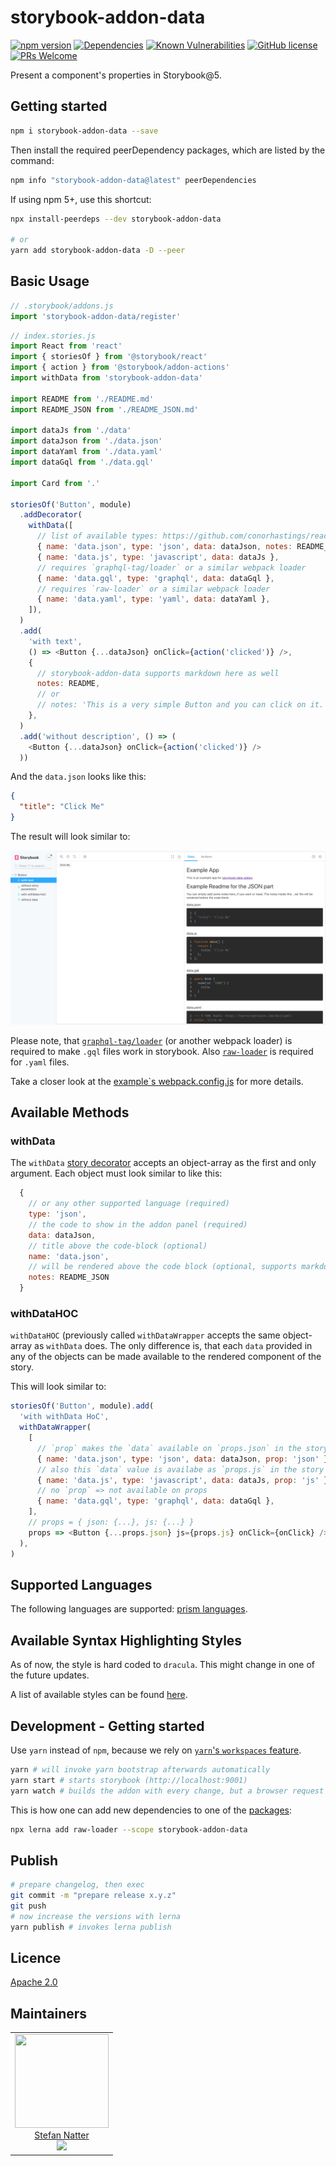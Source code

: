 # storybook-addon-data

[![npm version](https://badge.fury.io/js/storybook-addon-data.svg)](https://badge.fury.io/js/storybook-addon-data)
[![Dependencies](https://img.shields.io/david/natterstefan/storybook-addon-data.svg)](https://github.com/natterstefan/storybook-addon-data/blob/master/package.json)
[![Known Vulnerabilities](https://snyk.io/test/github/natterstefan/storybook-addon-data/badge.svg)](https://snyk.io/test/github/natterstefan/storybook-addon-data)
[![GitHub license](https://img.shields.io/github/license/natterstefan/storybook-addon-data.svg)](https://github.com/natterstefan/storybook-addon-data/blob/master/LICENCE)
[![PRs Welcome](https://img.shields.io/badge/PRs-welcome-brightgreen.svg?style=flat-square)](http://makeapullrequest.com)

Present a component's properties in Storybook@5.

## Getting started

```bash
npm i storybook-addon-data --save
```

Then install the required peerDependency packages, which are listed by the
command:

```bash
npm info "storybook-addon-data@latest" peerDependencies
```

If using npm 5+, use this shortcut:

```bash
npx install-peerdeps --dev storybook-addon-data

# or
yarn add storybook-addon-data -D --peer
```

## Basic Usage

```js
// .storybook/addons.js
import 'storybook-addon-data/register'
```

```js
// index.stories.js
import React from 'react'
import { storiesOf } from '@storybook/react'
import { action } from '@storybook/addon-actions'
import withData from 'storybook-addon-data'

import README from './README.md'
import README_JSON from './README_JSON.md'

import dataJs from './data'
import dataJson from './data.json'
import dataYaml from './data.yaml'
import dataGql from './data.gql'

import Card from '.'

storiesOf('Button', module)
  .addDecorator(
    withData([
      // list of available types: https://github.com/conorhastings/react-syntax-highlighter/blob/HEAD/AVAILABLE_LANGUAGES_PRISM.MD
      { name: 'data.json', type: 'json', data: dataJson, notes: README_JSON },
      { name: 'data.js', type: 'javascript', data: dataJs },
      // requires `graphql-tag/loader` or a similar webpack loader
      { name: 'data.gql', type: 'graphql', data: dataGql },
      // requires `raw-loader` or a similar webpack loader
      { name: 'data.yaml', type: 'yaml', data: dataYaml },
    ]),
  )
  .add(
    'with text',
    () => <Button {...dataJson} onClick={action('clicked')} />,
    {
      // storybook-addon-data supports markdown here as well
      notes: README,
      // or
      // notes: 'This is a very simple Button and you can click on it.',
    },
  )
  .add('without description', () => (
    <Button {...dataJson} onClick={action('clicked')} />
  ))
```

And the `data.json` looks like this:

```json
{
  "title": "Click Me"
}
```

The result will look similar to:

![Example](./static/images/example.png)

Please note, that [`graphql-tag/loader`](https://github.com/apollographql/graphql-tag#webpack-preprocessing-with-graphql-tagloader)
(or another webpack loader) is required to make `.gql` files work in
storybook. Also [`raw-loader`](https://webpack.js.org/loaders/raw-loader/) is
required for `.yaml` files.

Take a closer look at the [example`s webpack.config.js](./packages/example-app/.storybook/webpack.config.js)
for more details.

## Available Methods

### withData

The `withData` [story decorator](https://storybook.js.org/docs/addons/introduction/)
accepts an object-array as the first and only argument. Each object must look
similar to like this:

```js
  {
    // or any other supported language (required)
    type: 'json',
    // the code to show in the addon panel (required)
    data: dataJson,
    // title above the code-block (optional)
    name: 'data.json',
    // will be rendered above the code block (optional, supports markdown)
    notes: README_JSON
  }
```

### withDataHOC

`withDataHOC` (previously called `withDataWrapper` accepts the same object-array
as `withData` does. The only difference is, that each `data` provided in any of
the objects can be made available to the rendered component of the story.

This will look similar to:

```js
storiesOf('Button', module).add(
  'with withData HoC',
  withDataWrapper(
    [
      // `prop` makes the `data` available on `props.json` in the story
      { name: 'data.json', type: 'json', data: dataJson, prop: 'json' },
      // also this `data` value is availabe as `props.js` in the story
      { name: 'data.js', type: 'javascript', data: dataJs, prop: 'js' },
      // no `prop` => not available on props
      { name: 'data.gql', type: 'graphql', data: dataGql },
    ],
    // props = { json: {...}, js: {...} }
    props => <Button {...props.json} js={props.js} onClick={onClick} />,
  ),
)
```

## Supported Languages

The following languages are supported: [prism languages](https://github.com/conorhastings/react-syntax-highlighter/blob/HEAD/AVAILABLE_LANGUAGES_PRISM.MD).

## Available Syntax Highlighting Styles

As of now, the style is hard coded to `dracula`. This might change in one of the
future updates.

A list of available styles can be found [here](https://github.com/conorhastings/react-syntax-highlighter/blob/HEAD/AVAILABLE_STYLES_PRISM.MD).

## Development - Getting started

Use `yarn` instead of `npm`, because we rely on [`yarn`'s `workspaces` feature](https://yarnpkg.com/lang/en/docs/workspaces/).

```bash
yarn # will invoke yarn bootstrap afterwards automatically
yarn start # starts storybook (http://localhost:9001)
yarn watch # builds the addon with every change, but a browser request is still required
```

This is how one can add new dependencies to one of the [packages](./packages):

```bash
npx lerna add raw-loader --scope storybook-addon-data
```

## Publish

```bash
# prepare changelog, then exec
git commit -m "prepare release x.y.z"
git push
# now increase the versions with lerna
yarn publish # invokes lerna publish
```

## Licence

[Apache 2.0](LICENCE)

## Maintainers

<table>
  <tbody>
    <tr>
      <td align="center">
        <a href="https://github.com/natterstefan">
          <img width="150" height="150" src="https://github.com/natterstefan.png?v=3&s=150">
          </br>
          Stefan Natter
        </a>
        <div>
          <a href="https://twitter.com/natterstefan">
            <img src="https://img.shields.io/twitter/follow/natterstefan.svg?style=social&label=Follow" />
          </a>
        </div>
      </td>
    </tr>
  <tbody>
</table>

